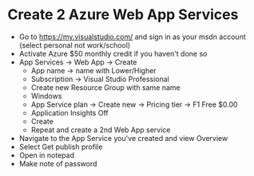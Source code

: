 # Create 2 Azure Web App Services

* Go to https://my.visualstudio.com/ and sign in as your msdn account (select personal not work/school)
* Activate Azure $50 monthly credit if you haven't done so
* App Services -> Web App -> Create
  * App name -> name with Lower/Higher
  * Subscription -> Visual Studio Professional
  * Create new Resource Group with same name
  * Windows
  * App Service plan -> Create new -> Pricing tier -> F1 Free $0.00
  * Application Insights Off
  * Create
  * Repeat and create a 2nd Web App service
* Navigate to the App Service you've created and view Overview
* Select Get publish profile
* Open in notepad
* Make note of password